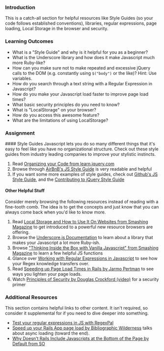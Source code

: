 ### Introduction
This is a catch-all section for helpful resources like Style Guides (so your code follows established conventions), libraries, regular expressions, page loading, Local Storage in the browser and security.

### Learning Outcomes

* What is a "Style Guide" and why is it helpful for you as a beginner?
* What is the Underscore library and how does it make Javascript much more Ruby-like?
* How can you make sure not to make repeated and excessive jQuery calls to the DOM (e.g. constantly using `$("body")` or the like)? Hint: Use variables.
* How do you search through a text string with a Regular Expression in Javascript?
* How do you make your Javascript load faster to improve page load times?
* What basic security principles do you need to know?
* What is "LocalStorage" on your browser?
* How do you access this awesome feature?
* What are the limitations of using LocalStorage?

### Assignment

<div class="lesson-content__panel" markdown="1">
#### Style Guides
Javascript lets you do so many different things that it's easy to feel like you have no organizational structure.  Check out these style guides from industry leading companies to improve your stylistic instincts.

1. Read [Organizing your Code from learn.jquery.com](http://learn.jquery.com/code-organization/)
2. Browse through [AirBnB's JS Style Guide](https://github.com/airbnb/javascript) is very readable and helpful
3. If you want some more examples of style guides, check out [Github's JS Style Guide](https://web.archive.org/web/20160219161525/https://github.com/styleguide/javascript), and the [Contributing to jQuery Style Guide](http://contribute.jquery.org/style-guide/js/)

#### Other Helpful Stuff
Consider merely browsing the following resources instead of reading with a fine-tooth comb.  The idea is to get the concepts and just know that you can always come back when you'd like to know more.

1. Read [Local Storage and How to Use It On Websites from Smashing Magazine](http://coding.smashingmagazine.com/2010/10/11/local-storage-and-how-to-use-it/) to get introduced to a powerful new resource browsers are offering.
2. Browse the [Underscore.js Documentation](http://underscorejs.org) to learn about a library that makes your Javascript a lot more Ruby-ish.
3. Browse ["Thinking Inside the Box with Vanilla Javascript" from Smashing Magazine](http://coding.smashingmagazine.com/2013/10/06/inside-the-box-with-vanilla-javascript/) to learn a few helpful JS functions
4. Glance over [Working with Regular Expressions in Javascript](https://developer.mozilla.org/en-US/docs/Web/JavaScript/Guide/Regular_Expressions) to see how your Regex knowledge transfers over.
5. Read [Speeding up Page Load Times in Rails by Jarmo Pertman](http://itreallymatters.net/post/45763483826/speeding-up-page-load-time-in-rails#.UvGCG0JdWUA) to see ways you lighten your page loads.
6. Watch [Principles of Security by Douglas Crockford (video)](http://www.youtube.com/watch?v=zKuFu19LgZA) for a security primer
</div>

### Additional Resources
This section contains helpful links to other content. It isn't required, so consider it supplemental for if you need to dive deeper into something.

* [Test your regular expressions in JS with RegexPal](http://regexpal.com/)
* [Speed up your Rails App page load by Bibliographic Wilderness](http://bibwild.wordpress.com/2012/11/21/speed-up-your-rails-apps-page-load/) talks about async loading (toward the end).
* [Why Doesn't Rails Include Javascripts at the Bottom of the Page by Default from SO](http://stackoverflow.com/questions/7584717/why-rails-doesnt-include-the-javascript-files-at-the-bottom-of-the-html-page-by)
